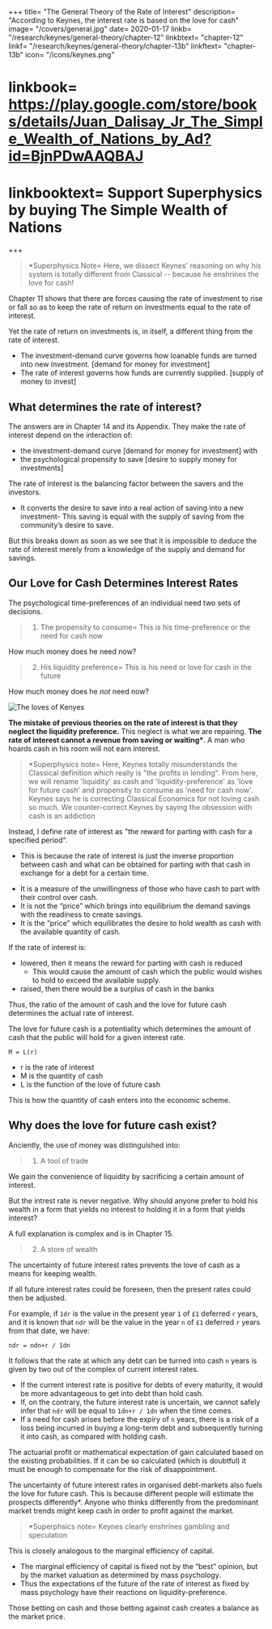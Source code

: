 +++
title= "The General Theory of the Rate of Interest"
description= "According to Keynes, the interest rate is based on the love for cash"
image= "/covers/general.jpg"
date= 2020-01-17
linkb= "/research/keynes/general-theory/chapter-12"
linkbtext= "chapter-12"
linkf= "/research/keynes/general-theory/chapter-13b"
linkftext= "chapter-13b"
icon= "/icons/keynes.png"
# linkbook= https://play.google.com/store/books/details/Juan_Dalisay_Jr_The_Simple_Wealth_of_Nations_by_Ad?id=BjnPDwAAQBAJ
# linkbooktext= Support Superphysics by buying The Simple Wealth of Nations
+++


> *Superphysics Note= Here, we dissect Keynes' reasoning on why his system is totally different from Classical -- because he enshrines the love for cash!



<!-- Thus the rate of interest at any time is the reward for parting with liquidity. -->

Chapter 11 shows that there are forces causing the rate of investment to rise or fall so as to keep the rate of return on investments equal to the rate of interest.

Yet the rate of return on investments is, in itself, a different thing from the rate of interest.
- The investment-demand curve governs how loanable funds are turned into new investment. [demand for money for investment]
- The rate of interest governs how funds are currently supplied. [supply of money to invest]


## What determines the rate of interest?

The answers are in Chapter 14 and its Appendix. They make the rate of interest depend on the interaction of:
- the investment-demand curve [demand for money for investment] with 
- the psychological propensity to save [desire to supply money for investments]

The rate of interest is the balancing factor between the savers and the investors. 
- It converts the desire to save into a real action of saving into a new investment<!--  at a given rate of interest, -->- This saving is equal with the supply of saving <!-- which results at that rate of interest --> from the community’s desire <!--  psychological propensity --> to save.

But this breaks down as soon as we see that it is impossible to deduce the rate of interest merely from a knowledge of the supply and demand for savings.

<!-- ### What, then, is our own answer to this question? -->

<!-- ### 2= The Love for Cash -->

## Our Love for Cash Determines Interest Rates

The psychological time-preferences of an individual need two sets of decisions.

> 1. The propensity to consume= This is his time-preference or the need for cash now

How much money does he need now?

<!-- This determines for each individual how much of his income he will consume and save. -->


> 2. His liquidity preference= This is his need or love for cash in the future

How much money does he *not* need now? 

![The loves of Kenyes](/graphics/keynesloves.png)

<!-- How long does he intend to have his money savings and not spend it? -->

**The mistake of previous theories on the rate of interest is that they neglect the liquidity preference.** This neglect is what we are repairing. <b>The rate of interest cannot a revenue from saving or waiting*</b><!-- for return to saving or waiting as such -->. A man who hoards cash in his room will not earn interest. 


> *Superphysics note= Here, Keynes totally misunderstands the Classical definition which really is "the profits in lending". From here, we will rename 'liquidity' as cash and 'liquidity-preference' as 'love for future cash' and propensity to consume as 'need for cash now'. Keynes says he is correcting Classical Economics for not loving cash so much. We counter-correct Keynes by saying the obsession with cash is an addiction 


<!-- If a man hoards his savings in cash, he earns no interest, though he saves just as much as before. -->


Instead, I define rate of interest as "the reward for parting with cash <!-- liquidity --> for a specified period".
- This is because the rate of interest is just the inverse proportion between cash and what can be obtained for parting with that cash in exchange for a debt<!-- [1] --> for a certain time.<!-- [2] -->
<!-- Thus the rate of interest at any time is the reward for parting with liquidity. -->
- It is a measure of the unwillingness of those who have cash to part with their control over cash.
- It is not the “price” which brings into equilibrium the demand savings with the readiness to create savings.
- It is the “price” which equilibrates the desire to hold wealth as cash with the available quantity of cash.

If the rate of interest is:
- lowered, then it means the reward for parting with cash is reduced
  - This would cause the amount of cash which the public would wishes to hold to exceed the available supply.
- raised, then there would be a surplus of cash in the banks

Thus, the ratio of the amount of cash and the <!-- liquidity-preference --> love for future cash determines the actual rate of interest.

The love for future cash <!-- Liquidity-preference --> is a potentiality which determines the amount of cash that the public will hold for a given interest rate. 

`M = L(r)`

- r is the rate of interest
- M is the quantity of cash
- L is the function of the love of future cash 

This is how the quantity of cash enters into the economic scheme.


## Why does the love for future cash exist?

Anciently, the use of money was distinguished into:

> 1. A tool of trade

We gain the convenience of liquidity by sacrificing a certain amount of interest.

But the intrest rate is never negative. Why should anyone prefer to hold his wealth in a form that yields no interest to holding it in a form that yields interest?

A full explanation is complex and is in Chapter 15.


> 2. A store of wealth

<!-- There is, however, a necessary condition failing which the existence of a liquidity-preference for money as a means of holding wealth could not exist. -->

The uncertainty of future interest rates prevents the love of cash as a means for keeping wealth. 

If all future interest rates could be foreseen, then the present rates could then be adjusted.

<!--  all future interest rates could be inferred from the present interest rates for debts of different maturities.
- the present rates could then be adjusted to the knowledge of the future rates. -->

For example, if `1dr` is the value in the present year `1` of `£1` deferred `r` years, and it is known that `ndr` will be the value in the year `n` of `£1` deferred `r` years from that date, we have:

`ndr = ndn+r / 1dn`

It follows that the rate at which any debt can be turned into cash `n` years is given by two out of the complex of current interest rates.

- If the current interest rate is positive for debts of every maturity, it would be more advantageous to get into debt than hold cash.
- If, on the contrary, the future interest rate is uncertain, we cannot safely infer that `ndr` will be equal to `1dn+r / 1dn` when the time comes.
- If a need for cash arises before the expiry of `n` years, there is a risk of a loss being incurred in buying a long-term debt and subsequently turning it into cash, as compared with holding cash.

The actuarial profit or mathematical expectation of gain calculated based on the existing probabilities. If it can be so calculated (which is doubtful) it must be enough to compensate for the risk of disappointment.

The uncertainty of future interest rates in organised debt-markets also fuels the love for future cash. This is because different people will estimate the prospects differently*. Anyone who thinks differently from the predominant market trends might keep cash in order to profit against the market. <!-- If he is right, from its turning out in due course that the 1dr’s were in a mistaken relationship to one another.[3] -->



> *Superphsics note= Keynes clearly enshrines gambling and speculation


This is closely analogous to <!-- what we have already discussed at some length in connection with --> the marginal efficiency of capital.
- The marginal efficiency of capital is fixed not by the “best” opinion, but by the market valuation as determined by mass psychology.
- Thus the expectations of the future of the rate of interest as fixed by mass psychology have their reactions on liquidity-preference.

Those betting on cash and those betting against cash creates a balance as the market price.

